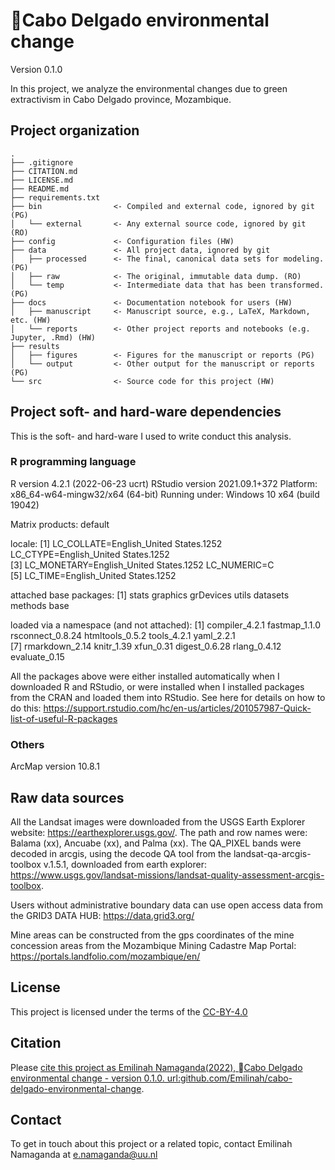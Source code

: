 # Cabo Delgado environmental change

Version 0.1.0

In this project, we analyze the environmental changes due to green extractivism in Cabo Delgado province, Mozambique.


## Project organization

```
.
├── .gitignore
├── CITATION.md
├── LICENSE.md
├── README.md
├── requirements.txt
├── bin                <- Compiled and external code, ignored by git (PG)
│   └── external       <- Any external source code, ignored by git (RO)
├── config             <- Configuration files (HW)
├── data               <- All project data, ignored by git
│   ├── processed      <- The final, canonical data sets for modeling. (PG)
│   ├── raw            <- The original, immutable data dump. (RO)
│   └── temp           <- Intermediate data that has been transformed. (PG)
├── docs               <- Documentation notebook for users (HW)
│   ├── manuscript     <- Manuscript source, e.g., LaTeX, Markdown, etc. (HW)
│   └── reports        <- Other project reports and notebooks (e.g. Jupyter, .Rmd) (HW)
├── results
│   ├── figures        <- Figures for the manuscript or reports (PG)
│   └── output         <- Other output for the manuscript or reports (PG)
└── src                <- Source code for this project (HW)

```

## Project soft- and hard-ware dependencies

This is the soft- and hard-ware I used to write conduct this analysis.

### R programming language

R version 4.2.1 (2022-06-23 ucrt)
RStudio version 2021.09.1+372
Platform: x86_64-w64-mingw32/x64 (64-bit)
Running under: Windows 10 x64 (build 19042)

Matrix products: default

locale:
[1] LC_COLLATE=English_United States.1252  LC_CTYPE=English_United States.1252   
[3] LC_MONETARY=English_United States.1252 LC_NUMERIC=C                          
[5] LC_TIME=English_United States.1252    

attached base packages:
[1] stats     graphics  grDevices utils     datasets  methods   base     

loaded via a namespace (and not attached):
 [1] compiler_4.2.1   fastmap_1.1.0    rsconnect_0.8.24 htmltools_0.5.2  tools_4.2.1      yaml_2.2.1      
 [7] rmarkdown_2.14   knitr_1.39       xfun_0.31        digest_0.6.28    rlang_0.4.12     evaluate_0.15

All the packages above were either installed automatically when I downloaded R and RStudio, or were installed
when I installed packages from the CRAN and loaded them into RStudio. See here for details on how to do this:
https://support.rstudio.com/hc/en-us/articles/201057987-Quick-list-of-useful-R-packages 

### Others

ArcMap version 10.8.1

## Raw data sources

All the Landsat images were downloaded from the USGS Earth Explorer website: https://earthexplorer.usgs.gov/. 
The path and row names were: Balama (xx), Ancuabe (xx), and Palma (xx). The QA_PIXEL bands were decoded in arcgis, 
using the decode QA tool from the landsat-qa-arcgis-toolbox v.1.5.1, downloaded from earth explorer:
https://www.usgs.gov/landsat-missions/landsat-quality-assessment-arcgis-toolbox.

Users without administrative boundary data can use open access data from the 
GRID3 DATA HUB: https://data.grid3.org/

Mine areas can be constructed from the gps coordinates of the mine concession areas from the Mozambique Mining
Cadastre Map Portal: https://portals.landfolio.com/mozambique/en/

## License

This project is licensed under the terms of the [CC-BY-4.0](/LICENSE.md)

## Citation

Please [cite this project as Emilinah Namaganda(2022), Cabo Delgado environmental change - version 0.1.0. url:github.com/Emilinah/cabo-delgado-environmental-change](/CITATION.md).

## Contact

To get in touch about this project or a related topic, contact Emilinah Namaganda at e.namaganda@uu.nl